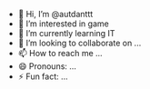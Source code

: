- 👋 Hi, I’m @autdanttt
- 👀 I’m interested in game
- 🌱 I’m currently learning IT
- 💞️ I’m looking to collaborate on ...
- 📫 How to reach me ...
- 😄 Pronouns: ...
- ⚡ Fun fact: ...

<!---
autdanttt/autdanttt is a ✨ special ✨ repository because its `README.md` (this file) appears on your GitHub profile.
You can click the Preview link to take a look at your changes.
--->
